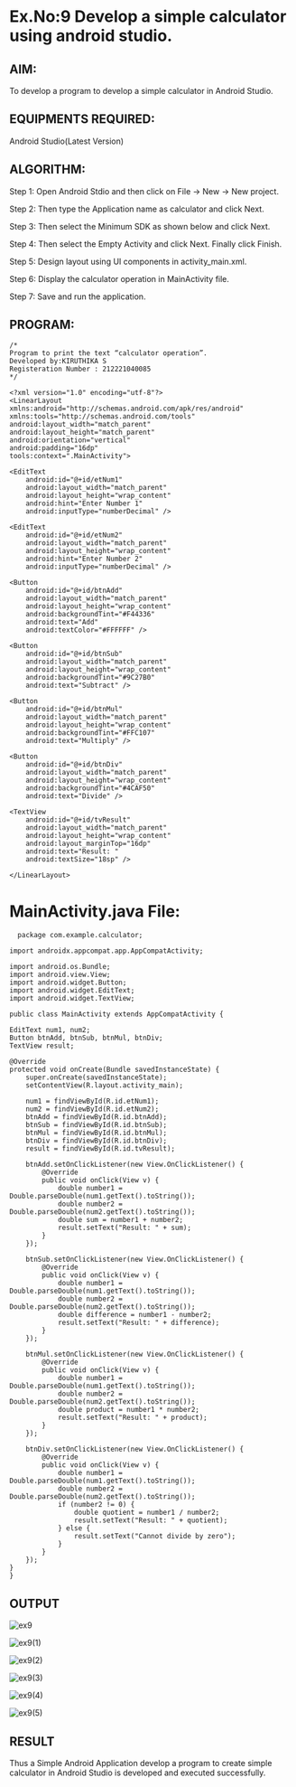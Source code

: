 # Ex.No:9 Develop a simple calculator using android studio.

## AIM:

To develop a program to develop a simple calculator in Android Studio.

## EQUIPMENTS REQUIRED:

Android Studio(Latest Version)

## ALGORITHM:

Step 1: Open Android Stdio and then click on File -> New -> New project.

Step 2: Then type the Application name as calculator and click Next. 

Step 3: Then select the Minimum SDK as shown below and click Next.

Step 4: Then select the Empty Activity and click Next. Finally click Finish.

Step 5: Design layout using UI components in activity_main.xml.

Step 6: Display the calculator operation in MainActivity file.

Step 7: Save and run the application.

## PROGRAM:
```
/*
Program to print the text “calculator operation”.
Developed by:KIRUTHIKA S
Registeration Number : 212221040085
*/
```
```
<?xml version="1.0" encoding="utf-8"?>
<LinearLayout xmlns:android="http://schemas.android.com/apk/res/android"
xmlns:tools="http://schemas.android.com/tools"
android:layout_width="match_parent"
android:layout_height="match_parent"
android:orientation="vertical"
android:padding="16dp"
tools:context=".MainActivity">

<EditText
    android:id="@+id/etNum1"
    android:layout_width="match_parent"
    android:layout_height="wrap_content"
    android:hint="Enter Number 1"
    android:inputType="numberDecimal" />

<EditText
    android:id="@+id/etNum2"
    android:layout_width="match_parent"
    android:layout_height="wrap_content"
    android:hint="Enter Number 2"
    android:inputType="numberDecimal" />

<Button
    android:id="@+id/btnAdd"
    android:layout_width="match_parent"
    android:layout_height="wrap_content"
    android:backgroundTint="#F44336"
    android:text="Add"
    android:textColor="#FFFFFF" />

<Button
    android:id="@+id/btnSub"
    android:layout_width="match_parent"
    android:layout_height="wrap_content"
    android:backgroundTint="#9C27B0"
    android:text="Subtract" />

<Button
    android:id="@+id/btnMul"
    android:layout_width="match_parent"
    android:layout_height="wrap_content"
    android:backgroundTint="#FFC107"
    android:text="Multiply" />

<Button
    android:id="@+id/btnDiv"
    android:layout_width="match_parent"
    android:layout_height="wrap_content"
    android:backgroundTint="#4CAF50"
    android:text="Divide" />

<TextView
    android:id="@+id/tvResult"
    android:layout_width="match_parent"
    android:layout_height="wrap_content"
    android:layout_marginTop="16dp"
    android:text="Result: "
    android:textSize="18sp" />

</LinearLayout>
```
# MainActivity.java File:
```
  package com.example.calculator;

import androidx.appcompat.app.AppCompatActivity;

import android.os.Bundle;
import android.view.View;
import android.widget.Button;
import android.widget.EditText;
import android.widget.TextView;

public class MainActivity extends AppCompatActivity {

EditText num1, num2;
Button btnAdd, btnSub, btnMul, btnDiv;
TextView result;

@Override
protected void onCreate(Bundle savedInstanceState) {
    super.onCreate(savedInstanceState);
    setContentView(R.layout.activity_main);

    num1 = findViewById(R.id.etNum1);
    num2 = findViewById(R.id.etNum2);
    btnAdd = findViewById(R.id.btnAdd);
    btnSub = findViewById(R.id.btnSub);
    btnMul = findViewById(R.id.btnMul);
    btnDiv = findViewById(R.id.btnDiv);
    result = findViewById(R.id.tvResult);

    btnAdd.setOnClickListener(new View.OnClickListener() {
        @Override
        public void onClick(View v) {
            double number1 = Double.parseDouble(num1.getText().toString());
            double number2 = Double.parseDouble(num2.getText().toString());
            double sum = number1 + number2;
            result.setText("Result: " + sum);
        }
    });

    btnSub.setOnClickListener(new View.OnClickListener() {
        @Override
        public void onClick(View v) {
            double number1 = Double.parseDouble(num1.getText().toString());
            double number2 = Double.parseDouble(num2.getText().toString());
            double difference = number1 - number2;
            result.setText("Result: " + difference);
        }
    });

    btnMul.setOnClickListener(new View.OnClickListener() {
        @Override
        public void onClick(View v) {
            double number1 = Double.parseDouble(num1.getText().toString());
            double number2 = Double.parseDouble(num2.getText().toString());
            double product = number1 * number2;
            result.setText("Result: " + product);
        }
    });

    btnDiv.setOnClickListener(new View.OnClickListener() {
        @Override
        public void onClick(View v) {
            double number1 = Double.parseDouble(num1.getText().toString());
            double number2 = Double.parseDouble(num2.getText().toString());
            if (number2 != 0) {
                double quotient = number1 / number2;
                result.setText("Result: " + quotient);
            } else {
                result.setText("Cannot divide by zero");
            }
        }
    });
}
}
```

## OUTPUT
![ex9](https://github.com/skiruthika648/Mobile-Application-Development/assets/128348968/0adb5bd0-ac18-4d7c-af63-24984e81d5b6)

![ex9(1)](https://github.com/skiruthika648/Mobile-Application-Development/assets/128348968/ac220e5e-70d4-43c7-8f6f-84d9e91fa92d)

![ex9(2)](https://github.com/skiruthika648/Mobile-Application-Development/assets/128348968/a60a550a-ec34-4f4b-bd2c-28a099d02601)

![ex9(3)](https://github.com/skiruthika648/Mobile-Application-Development/assets/128348968/f0ef4b83-427d-4d81-b665-fc24b33fe28c)

![ex9(4)](https://github.com/skiruthika648/Mobile-Application-Development/assets/128348968/e946a2ef-0b21-4e4e-8eeb-983246035012)

![ex9(5)](https://github.com/skiruthika648/Mobile-Application-Development/assets/128348968/cf0fd2a6-1843-4182-ac7f-8f614cc7b961)




## RESULT
Thus a Simple Android Application develop a program to create simple calculator in Android Studio is developed and executed successfully.
